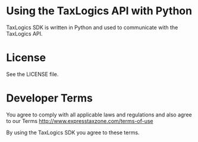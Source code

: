 # Using the TaxLogics API with Python

TaxLogics SDK is written in Python and used to communicate with the TaxLogics API.



# License

See the LICENSE file.

# Developer Terms

You agree to comply with all applicable laws and regulations and also agree to our Terms http://www.expresstaxzone.com/terms-of-use

By using the TaxLogics SDK you agree to these terms.
